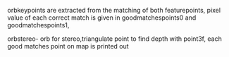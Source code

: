 orbkeypoints are extracted from the matching of both featurepoints, pixel value of each correct match is given in 
goodmatchespoints0 and goodmatchespoints1, 

orbstereo- orb for stereo,triangulate point to find depth with point3f, each good matches point on map is printed out


